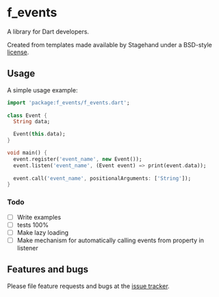 # f_events

A library for Dart developers.

Created from templates made available by Stagehand under a BSD-style
[license](https://github.com/dart-lang/stagehand/blob/master/LICENSE).

## Usage

A simple usage example:

```dart
import 'package:f_events/f_events.dart';
    
class Event {
  String data;

  Event(this.data);
}

void main() {
  event.register('event_name', new Event());
  event.listen('event_name', (Event event) => print(event.data));
        
  event.call('event_name', positionalArguments: ['String']);
}
```   
### Todo

- [ ] Write examples
- [ ] tests 100%
- [ ] Make lazy loading
- [ ] Make mechanism for automatically calling events from property in listener

## Features and bugs

Please file feature requests and bugs at the [issue tracker][tracker].

[tracker]: https://github.com/shindakioku/events/issues
